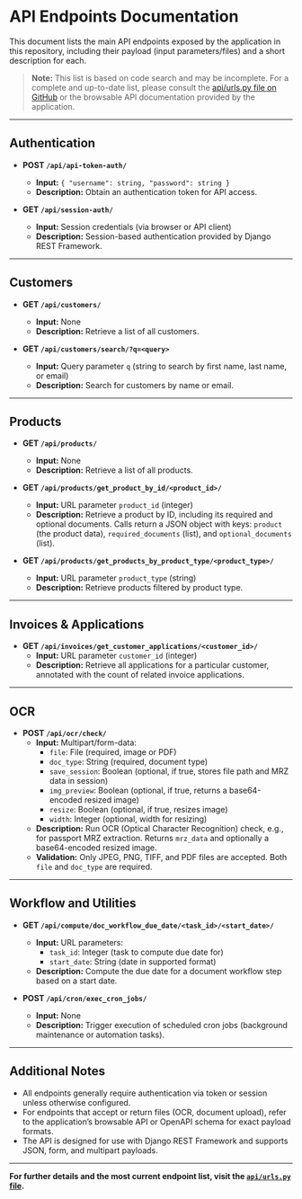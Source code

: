 # API Endpoints Documentation

This document lists the main API endpoints exposed by the application in this repository, including their payload (input parameters/files) and a short description for each.

> **Note:** This list is based on code search and may be incomplete. For a complete and up-to-date list, please consult the [api/urls.py file on GitHub](https://github.com/iltoga/BusinessSuite/blob/main/api/urls.py) or the browsable API documentation provided by the application.

---

## Authentication

- **POST `/api/api-token-auth/`**
  - **Input:** `{ "username": string, "password": string }`
  - **Description:** Obtain an authentication token for API access.

- **GET `/api/session-auth/`**
  - **Input:** Session credentials (via browser or API client)
  - **Description:** Session-based authentication provided by Django REST Framework.

---

## Customers

- **GET `/api/customers/`**
  - **Input:** None
  - **Description:** Retrieve a list of all customers.

- **GET `/api/customers/search/?q=<query>`**
  - **Input:** Query parameter `q` (string to search by first name, last name, or email)
  - **Description:** Search for customers by name or email.

---

## Products

- **GET `/api/products/`**
  - **Input:** None
  - **Description:** Retrieve a list of all products.

- **GET `/api/products/get_product_by_id/<product_id>/`**
  - **Input:** URL parameter `product_id` (integer)
  - **Description:** Retrieve a product by ID, including its required and optional documents. Calls return a JSON object with keys: `product` (the product data), `required_documents` (list), and `optional_documents` (list).

- **GET `/api/products/get_products_by_product_type/<product_type>/`**
  - **Input:** URL parameter `product_type` (string)
  - **Description:** Retrieve products filtered by product type.

---

## Invoices & Applications

- **GET `/api/invoices/get_customer_applications/<customer_id>/`**
  - **Input:** URL parameter `customer_id` (integer)
  - **Description:** Retrieve all applications for a particular customer, annotated with the count of related invoice applications.

---

## OCR

- **POST `/api/ocr/check/`**
  - **Input:** Multipart/form-data:
    - `file`: File (required, image or PDF)
    - `doc_type`: String (required, document type)
    - `save_session`: Boolean (optional, if true, stores file path and MRZ data in session)
    - `img_preview`: Boolean (optional, if true, returns a base64-encoded resized image)
    - `resize`: Boolean (optional, if true, resizes image)
    - `width`: Integer (optional, width for resizing)
  - **Description:** Run OCR (Optical Character Recognition) check, e.g., for passport MRZ extraction. Returns `mrz_data` and optionally a base64-encoded resized image.
  - **Validation:** Only JPEG, PNG, TIFF, and PDF files are accepted. Both `file` and `doc_type` are required.

---

## Workflow and Utilities

- **GET `/api/compute/doc_workflow_due_date/<task_id>/<start_date>/`**
  - **Input:** URL parameters:
    - `task_id`: Integer (task to compute due date for)
    - `start_date`: String (date in supported format)
  - **Description:** Compute the due date for a document workflow step based on a start date.

- **POST `/api/cron/exec_cron_jobs/`**
  - **Input:** None
  - **Description:** Trigger execution of scheduled cron jobs (background maintenance or automation tasks).

---

## Additional Notes

- All endpoints generally require authentication via token or session unless otherwise configured.
- For endpoints that accept or return files (OCR, document upload), refer to the application’s browsable API or OpenAPI schema for exact payload formats.
- The API is designed for use with Django REST Framework and supports JSON, form, and multipart payloads.

---

**For further details and the most current endpoint list, visit the [`api/urls.py` file](https://github.com/iltoga/BusinessSuite/blob/main/api/urls.py).**
